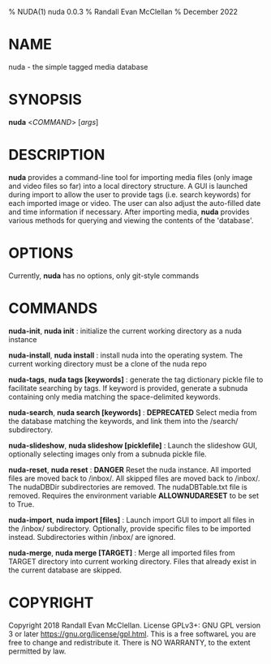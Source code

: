 % NUDA(1) nuda 0.0.3
% Randall Evan McClellan
% December 2022

# NAME
nuda - the simple tagged media database

# SYNOPSIS
**nuda** <*COMMAND*> [*args*]

# DESCRIPTION
**nuda** provides a command-line tool for importing media files (only image and video files so far) into a local directory structure. A GUI is launched during import to allow the user to provide tags (i.e. search keywords) for each imported image or video. The user can also adjust the auto-filled date and time information if necessary. After importing media, **nuda** provides various methods for querying and viewing the contents of the 'database'.

# OPTIONS
Currently, **nuda** has no options, only git-style commands

# COMMANDS
**nuda-init**, **nuda init**
: initialize the current working directory as a nuda instance

**nuda-install**, **nuda install**
: install nuda into the operating system. The current working directory must be a clone of the nuda repo

**nuda-tags**, **nuda tags [keywords]**
: generate the tag dictionary pickle file to facilitate searching by tags. If keyword is provided, generate a subnuda containing only media matching the space-delimited keywords.

**nuda-search**, **nuda search [keywords]**
: **DEPRECATED** Select media from the database matching the keywords, and link them into the /search/ subdirectory.

**nuda-slideshow**, **nuda slideshow [picklefile]**
: Launch the slideshow GUI, optionally selecting images only from a subnuda pickle file.

**nuda-reset**, **nuda reset**
: **DANGER** Reset the nuda instance. All imported files are moved back to /inbox/. All skipped files are moved back to /inbox/. The nudaDBDir subdirectories are removed. The nudaDBTable.txt file is removed. Requires the environment variable **ALLOWNUDARESET** to be set to True.

**nuda-import**, **nuda import [files]**
: Launch import GUI to import all files in the /inbox/ subdirectory. Optionally, provide specific files to be imported instead. Subdirectories within /inbox/ are ignored.

**nuda-merge**, **nuda merge [TARGET]**
: Merge all imported files from TARGET directory into current working directory. Files that already exist in the current database are skipped.

# COPYRIGHT
Copyright 2018 Randall Evan McClellan. License GPLv3+: GNU GPL version 3 or later <https://gnu.org/license/gpl.html>. This is a free softwareL you are free to change and redistribute it. There is NO WARRANTY, to the extent permitted by law.
